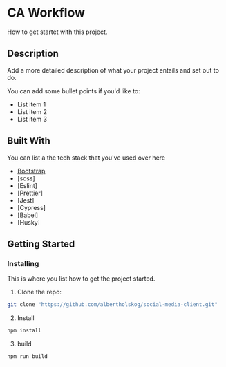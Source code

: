 # CA Workflow



How to get startet with this project.

## Description

Add a more detailed description of what your project entails and set out to do.

You can add some bullet points if you'd like to:

- List item 1
- List item 2
- List item 3

## Built With

You can list a the tech stack that you've used over here

- [Bootstrap](https://getbootstrap.com)
- [scss]
- [Eslint]
- [Prettier]
- [Jest]
- [Cypress]
- [Babel]
- [Husky]

## Getting Started

### Installing

This is where you list how to get the project started.

1. Clone the repo:

```bash
git clone "https://github.com/albertholskog/social-media-client.git"
```
2. Install 
```bash
npm install
```
3. build 
```bash
npm run build
```